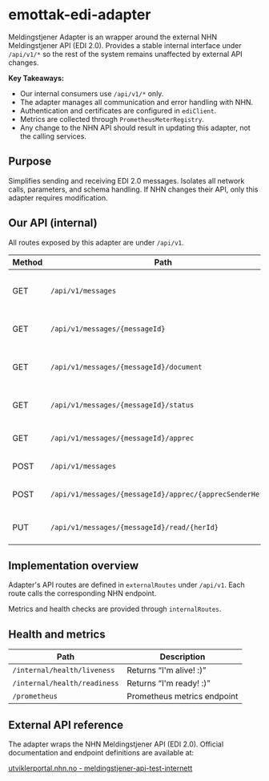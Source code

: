 # emottak-edi-adapter

Meldingstjener Adapter is an wrapper around the external NHN Meldingstjener API (EDI 2.0).
Provides a stable internal interface under `/api/v1/*` so the rest of the system remains unaffected by external API
changes.

**Key Takeaways:**

* Our internal consumers use `/api/v1/*` only.
* The adapter manages all communication and error handling with NHN.
* Authentication and certificates are configured in `ediClient`.
* Metrics are collected through `PrometheusMeterRegistry`.
* Any change to the NHN API should result in updating this adapter, not the calling services.

## Purpose

Simplifies sending and receiving EDI 2.0 messages.
Isolates all network calls, parameters, and schema handling.
If NHN changes their API, only this adapter requires modification.

## Our API (internal)

All routes exposed by this adapter are under `/api/v1`.

| Method | Path                                                      | Description                          | Calls external NHN endpoint                      |
|--------|-----------------------------------------------------------|--------------------------------------|--------------------------------------------------|
| GET    | `/api/v1/messages`                                        | Fetch messages for given receiver(s) | `GET /Messages`                                  |
| GET    | `/api/v1/messages/{messageId}`                            | Fetch a single message               | `GET /Messages/{id}`                             |
| GET    | `/api/v1/messages/{messageId}/document`                   | Download the message payload         | `GET /Messages/{id}/business-document`           |
| GET    | `/api/v1/messages/{messageId}/status`                     | Get message status                   | `GET /Messages/{id}/status`                      |
| GET    | `/api/v1/messages/{messageId}/apprec`                     | Retrieve application receipt         | `GET /Messages/{id}/apprec`                      |
| POST   | `/api/v1/messages`                                        | Send a new message                   | `POST /Messages`                                 |
| POST   | `/api/v1/messages/{messageId}/apprec/{apprecSenderHerId}` | Send application receipt             | `POST /Messages/{id}/apprec/{appRecSenderHerId}` |
| PUT    | `/api/v1/messages/{messageId}/read/{herId}`               | Mark message as read                 | `PUT /Messages/{id}/read/{herId}`                |

## Implementation overview

Adapter's API routes are defined in `externalRoutes` under `/api/v1`.
Each route calls the corresponding NHN endpoint.

Metrics and health checks are provided through `internalRoutes`.

## Health and metrics

| Path                         | Description                 |
|------------------------------|-----------------------------|
| `/internal/health/liveness`  | Returns “I'm alive! :)”     |
| `/internal/health/readiness` | Returns “I'm ready! :)”     |
| `/prometheus`                | Prometheus metrics endpoint |

## External API reference

The adapter wraps the NHN Meldingstjener API (EDI 2.0).
Official documentation and endpoint definitions are available at:

[utviklerportal.nhn.no - meldingstjener-api-test-internett](https://utviklerportal.nhn.no/informasjonstjenester/meldingstjener/edi-20/edi-20-ekstern-docs/openapi/meldingstjener-api-test-internett)

